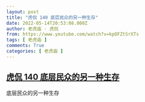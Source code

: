 ```yaml
---
layout: post
title: "虎侃 140 底层民众的另一种生存"
date: 2022-05-14T20:53:08.000Z
author: 老虎庙 · 虎侃
from: https://www.youtube.com/watch?v=kpOFZtSrXTs
tags: [ 老虎庙 ]
comments: True
categories: [ 老虎庙 ]
---
```

<!--1652561588000-->
[虎侃 140 底层民众的另一种生存](https://www.youtube.com/watch?v=kpOFZtSrXTs)
------

<div>
底层民众的另一种生存
</div>
